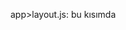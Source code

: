 app>layout.js: bu kısımda <head><title/></head> ve <body/> kısmını kontrol ediyoruz.

app>page.js: tabbbar kısmını kontrol edyoruz.

app>docs>[[...postl]]: linkler arası geçiş.



This is a [Next.js](https://nextjs.org/) project bootstrapped with [`create-next-app`](https://github.com/vercel/next.js/tree/canary/packages/create-next-app).
Write to terminal: npx create-next-app@latest
Answer the question like this:

What is your project named? project_name 

Would you like to use TypeScript? No / Yes -> No

Would you like to use ESLint? No / Yes -> No

Would you like to use Tailwind CSS? No / Yes -> No

Would you like to use `src/` directory? No / Yes -> No

Would you like to use App Router? (recommended) No / Yes -> Yes

Would you like to customize the default import alias (@/*)? No / Yes -> No

What import alias would you like configured? @/*

## Getting Started

First, run the development server:

```bash
npm run dev
# or
yarn dev
# or
pnpm dev
# or
bun dev
```

Open [http://localhost:3001](http://localhost:3001) with your browser to see the result.

You can start editing the page by modifying `app/page.js`. The page auto-updates as you edit the file.

This project uses [`next/font`](https://nextjs.org/docs/basic-features/font-optimization) to automatically optimize and load Inter, a custom Google Font.

## Learn More

To learn more about Next.js, take a look at the following resources:

- [Next.js Documentation](https://nextjs.org/docs) - learn about Next.js features and API.
- [Learn Next.js](https://nextjs.org/learn) - an interactive Next.js tutorial.

You can check out [the Next.js GitHub repository](https://github.com/vercel/next.js/) - your feedback and contributions are welcome!

## Deploy on Vercel

The easiest way to deploy your Next.js app is to use the [Vercel Platform](https://vercel.com/new?utm_medium=default-template&filter=next.js&utm_source=create-next-app&utm_campaign=create-next-app-readme) from the creators of Next.js.

Check out our [Next.js deployment documentation](https://nextjs.org/docs/deployment) for more details.
